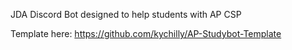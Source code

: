 JDA Discord Bot designed to help students with AP CSP

Template here: https://github.com/kychilly/AP-Studybot-Template
